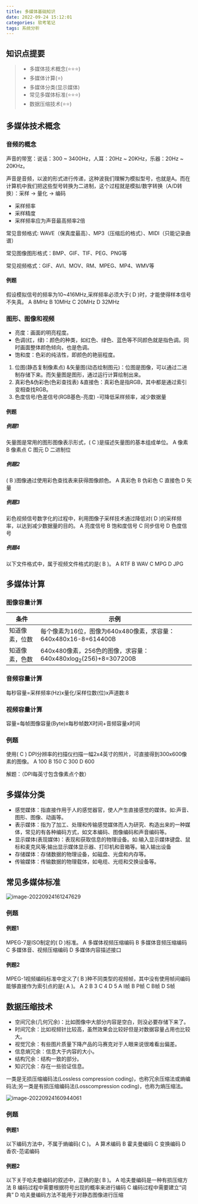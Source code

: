 ```yaml
---
title: 多媒体基础知识
date: 2022-09-24 15:12:01
categories: 软考笔记
tags: 系统分析
---
```


## 知识点提要
> - 多媒体技术概念(⭐⭐⭐)
> - 多媒体计算(⭐)
> - 多媒体分类(显示媒体)
> - 常见多媒体标准(⭐⭐⭐)
> - 数据压缩技术(⭐⭐)

## 多媒体技术概念

### 音频的概念

声音的带宽：说话：300 ~ 3400Hz，人耳：20Hz ~ 20KHz，乐器：20Hz ~ 20KHz。

声音是音频，以波的形式进行传递，这种波我们理解为模拟型号，也就是A。而在计算机中我们把这些型号转换为二进制，这个过程就是模拟/数字转换（A/D转换）：采样 -> 量化 -> 编码

- 采样频率
- 采样精度
- 采样频率应为声音最高频率2倍

常见音频格式: WAVE（保真度最高）、MP3（压缩后的格式）、MIDI（只能记录曲谱）

常见图像图形格式：BMP、GIF、TIF、PEG、PNG等

常见视频格式：GIF、AVI、MOV、RM、MPEG、MP4、WMV等

#### 例题

假设模拟信号的频率为10~416MHz,采样频率必须大于( D )时，才能使得样本信号不失真。
A 8MHz	B 10MHz	C 20MHz	D 32MHz

### 图形、图像和视频

- 亮度：画面的明亮程度。
- 色调(红，绿)：颜色的种类，如红色、绿色、蓝色等不同颜色就是指色调。同时画面整体颜色倾向，也是色调。
- 饱和度：色彩的纯洁性，即颜色的艳丽程度。

1. 位图(静态复制像素点) &矢量图(动态绘制图元)：位图是图像，可以通过二进制存储下来。而矢量图是图形，通过运行计算绘制出来。
2. 真彩色&伪彩色(色彩查找表) &直接色：真彩色是指RGB，其中都是通过索引变相查找RGB。
3. 色度信号/色差信号(RGB基色-亮度)	-可降低采样频率，减少数据量

#### 例题

##### 例题1

矢量图是常用的图形图像表示形式，( C )是描述矢量图的基本组成单位。
A 像素	B 像素点	C 图元	D 二进制位

##### 例题2

( B )图像通过使用彩色查找表来获得图像颜色。
A 真彩色	B 伪彩色	C 直接色	D 矢量

##### 例题3

彩色视频信号数字化的过程中，利用图像子采样技术通过降低对( D )的采样频率，以达到减少数据量的目的。
A 亮度信号	B 饱和度信号	C 同步信号	D 色度信号

##### 例题4

以下文件格式中，属于视频文件格式的是( B )。
A RTF	B WAV	C MPG	D JPG

## 多媒体计算

### 图像容量计算

| 条件           | 示例                                                         |
| -------------- | ------------------------------------------------------------ |
| 知道像素，位数 | 每个像素为16位，图像为640x480像素，求容量：640x480x16-8=614400B |
| 知道像素，色数 | 640x480像素，256色的图像，求容量：640x480xlog<sub>2</sub>(256)+8=307200B |

### 音频容量计算

每秒容量=采样频率(Hz)x量化/采样位数(位)x声道数:8

### 视频容量计算

容量=每帧图像容量(Byte)x每秒帧数X时间+音频容量x时间

### 例题

使用( C ) DPI分辨率的扫描仪扫描一幅2x4英寸的照片，可直接得到300x600像素的图像。
A 100	B 150	C 300	D 600

解题：（DPI每英寸包含像素点个数）

## 多媒体分类

- 感觉媒体：指直接作用于人的感觉器官，使人产生直接感觉的媒体。如:声音、图形、图像、动画等。
- 表示媒体：指为了加工、处理和传输感觉媒体而人为研究、构造出来的一种媒体，常见的有各种编码方式，如文本编码、图像编码和声音编码等。
- 显示媒体(表现媒体)：表现和获取信息的物理设备。如:输入显示媒体键盘、鼠标和麦克风等;输出显示媒体显示器、打印机和音箱等。输入输出设备
- 存储媒体：存储数据的物理设备，如磁盘、光盘和内存等。
- 传输媒体：传输数据的物理载体，如电缆、光缆和交换设备等。

## 常见多媒体标准

![image-20220924161247629](https://geforce-tang.oss-cn-shanghai.aliyuncs.com/imgs/image-20220924161247629.png)

### 例题

#### 例题1

MPEG-7是ISO制定的( D )标准。
A 多媒体视频压缩编码
B 多媒体音频压缩编码
C 多媒体音、视频压缩编码
D 多媒体内容描述接口

#### 例题2

MPEG-1视频编码标准中定义了( B )种不同类型的视频帧，其中没有使用帧间编码能够直接作为索引点的是( A )。
A 2	B 3	C 4	D 5
A I帧	B P帧	C B帧	D S帧

## 数据压缩技术

- 空间冗余(几何冗余)：比如图像中大部分内容是空白，则没必要存储下来了。
- 时间冗余：比如视频针比较高，虽然效果会比较好但是对数据容量占用也比较大。
- 视觉冗余：有些图片质量下降产品的马赛克对于人眼来说很难看出偏差。
- 信息熵冗余：信息大于内容的大小。
- 结构冗余：结构一致的部分。
- 知识冗余：存在一些验证信息。

一类是无损压缩编码法(Lossless compression coding)，也称冗余压缩法或熵编码法;另一类是有损压缩编码法(Losscompression coding)，也称为熵压缩法。

![image-20220924160944061](https://geforce-tang.oss-cn-shanghai.aliyuncs.com/imgs/image-20220924160944061.png)

### 例题

#### 例题1

以下编码方法中，不属于熵编码( C )。
A 算术编码	B 霍夫曼编码	C 变换编码	D 香农-范诺编码

#### 例题2

以下关于哈夫曼编码的叙述中，正确的是( B )。
A 哈夫曼编码是一种有损压缩方法
B 编码过程中需要根据符号出现的概率来进行编码
C 编码过程中需要建立“词典”
D 哈夫曼编码方法不能用于对静态图像进行压缩
